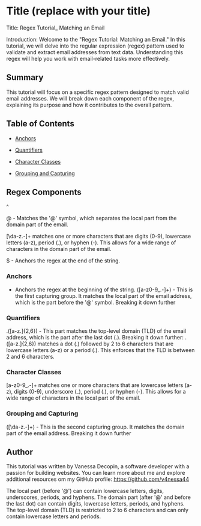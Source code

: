 # Title (replace with your title)

Title: Regex Tutorial\_ Matching an Email

Introduction:
Welcome to the "Regex Tutorial: Matching an Email." In this tutorial, we will delve into the regular expression (regex) pattern used to validate and extract email addresses from text data. Understanding this regex will help you work with email-related tasks more effectively.

## Summary

This tutorial will focus on a specific regex pattern designed to match valid email addresses. We will break down each component of the regex, explaining its purpose and how it contributes to the overall pattern.

## Table of Contents

- [Anchors](#anchors)
- [Quantifiers](#quantifiers)
- [Character Classes](#character-classes)

- [Grouping and Capturing](#grouping-and-capturing)

## Regex Components

^

@ - Matches the '@' symbol, which separates the local part from the domain part of the email.

[\da-z\.-]+ matches one or more characters that are digits (0-9), lowercase letters (a-z), period (.), or hyphen (-). This allows for a wide range of characters in the domain part of the email.

$ - Anchors the regex at the end of the string.




### Anchors
 - Anchors the regex at the beginning of the string.
([a-z0-9_\.-]+) - This is the first capturing group. It matches the local part of the email address, which is the part before the '@' symbol. Breaking it down further

### Quantifiers
\.([a-z\.]{2,6}) - This part matches the top-level domain (TLD) of the email address, which is the part after the last dot (.). Breaking it down further:
\.([a-z\.]{2,6}) matches a dot (.) followed by 2 to 6 characters that are lowercase letters (a-z) or a period (.). This enforces that the TLD is between 2 and 6 characters.




### Character Classes
[a-z0-9_\.-]+ matches one or more characters that are lowercase letters (a-z), digits (0-9), underscore (\_), period (.), or hyphen (-). This allows for a wide range of characters in the local part of the email.



### Grouping and Capturing
([\da-z\.-]+) - This is the second capturing group. It matches the domain part of the email address. Breaking it down further







## Author

This tutorial was written by Vanessa Decopin, a software developer with a passion for building websites. You can learn more about me and explore additional resources om my GitHub profile: https://github.com/v4nessa44

The local part (before '@') can contain lowercase letters, digits, underscores, periods, and hyphens.
The domain part (after '@' and before the last dot) can contain digits, lowercase letters, periods, and hyphens.
The top-level domain (TLD) is restricted to 2 to 6 characters and can only contain lowercase letters and periods.



